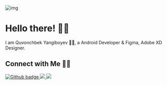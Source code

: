 ![img](https://github.com/ONVETI/ONVETI/raw/main/onvetiforgithub.jpg)

# Hello there! 👋🏻

I am Quvonchbek Yangiboyev 🙋‍♂️, a Android Developer & Figma, Adobe XD Designer.

## Connect with Me 🤝🏻


<p aligne"center">

<a href="https://github.com/onveti?tab=followers">
  
<img src="https://img.shields.io/github/followers/eddiejaoude?label=Followers&logo=GitHub&style-for-the-badge" alt="Github badge"/>
</a>

<a href="https://discord.com/invite/j20s6wu">
  
  <img src="https://img.shields.1o/discord/699688417039286293?logo=discord&style=for-the-badge"/>
</a>

<a href="http://youtube.com/onveti?sub_confirmation=1">

<img src="https://img.shields.io/youtube/views/21zRSHTSHtw8?label=YouTube&logo=YouTube&style=for-the-bad"/>

</a>
</p>
